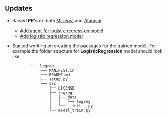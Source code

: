 ## Updates
- Raised **PR's** on both [Minerva](https://github.com/fossology/Minerva-Dataset-Generation) and
[Atarashi](https://github.com/fossology/atarashi)
   - [Add agent for logistic regression model](https://github.com/fossology/atarashi/pull/100)
   - [Add logistic regression model](https://github.com/fossology/Minerva-Dataset-Generation/pull/4)
- Started working on creating the packages for the trained model. For example the folder structure for
**LogisticRegression** model should look like:
              
              └── logreg
                  ├── MANIFEST.in
                  ├── README.md
                  ├── setup.py
                  └── src
                      ├── LICENSE
                      ├── logreg
                      │   ├── data
                      │   │   └── logreg
                      │   └── __init__.py
                      └── model_train.py
